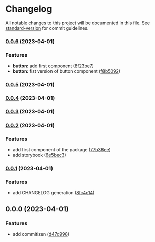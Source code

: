 # Changelog

All notable changes to this project will be documented in this file. See [standard-version](https://github.com/conventional-changelog/standard-version) for commit guidelines.

### [0.0.6](https://github.com/ismaelcostarc/react-aurora/compare/v0.0.5...v0.0.6) (2023-04-01)


### Features

* **button:** add first component ([8f23be7](https://github.com/ismaelcostarc/react-aurora/commit/8f23be71c9d6bdc0357de5342a5f3ee7fca7a792))
* **button:** fist version of button component ([f8b5092](https://github.com/ismaelcostarc/react-aurora/commit/f8b5092140c4e95302a124aa35e83853c2b899a5))

### [0.0.5](https://github.com/ismaelcostarc/react-aurora/compare/v0.0.4...v0.0.5) (2023-04-01)

### [0.0.4](https://github.com/ismaelcostarc/react-aurora/compare/v0.0.3...v0.0.4) (2023-04-01)

### [0.0.3](https://github.com/ismaelcostarc/react-aurora/compare/v0.0.2...v0.0.3) (2023-04-01)

### [0.0.2](https://github.com/ismaelcostarc/react-aurora/compare/v0.0.1...v0.0.2) (2023-04-01)


### Features

* add first component of the package ([77b36ee](https://github.com/ismaelcostarc/react-aurora/commit/77b36ee786511de69d35f6f4be3d510790ff9ab7))
* add storybook ([6e5bec3](https://github.com/ismaelcostarc/react-aurora/commit/6e5bec3f133a2be9198fa00740ab74fda37e6d06))

### [0.0.1](https://github.com/ismaelcostarc/react-aurora/compare/v0.0.0...v0.0.1) (2023-04-01)


### Features

* add CHANGELOG generation ([8fc4c14](https://github.com/ismaelcostarc/react-aurora/commit/8fc4c14ae3cc6965fd00440dcc2e855609118c43))

## 0.0.0 (2023-04-01)


### Features

* add commitizen ([d47d998](https://github.com/ismaelcostarc/react-aurora/commit/d47d998aff1d0ea3f4c998413267107f1d40490c))
